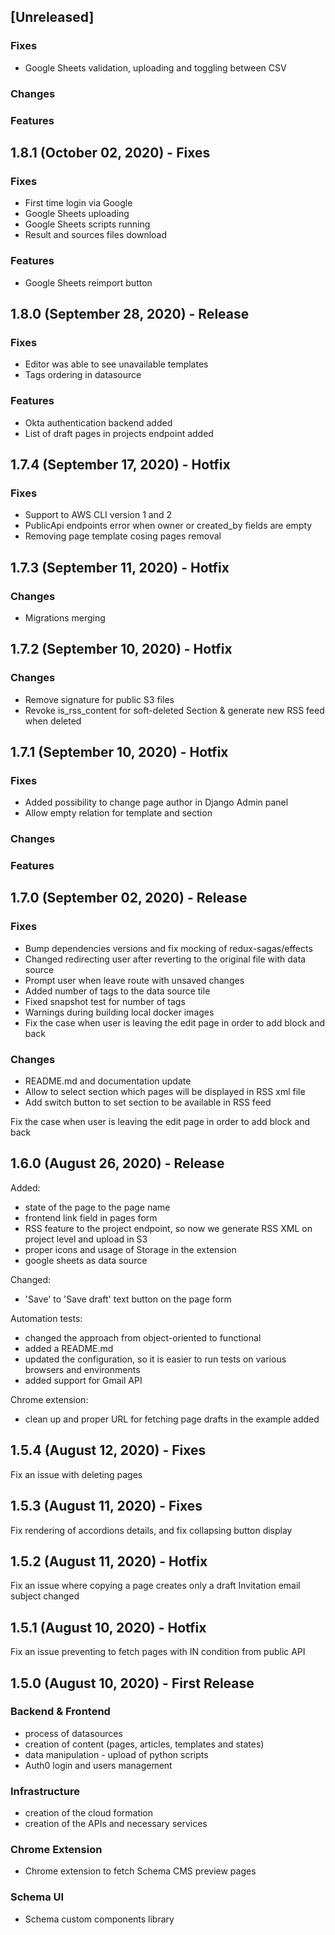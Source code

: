 ## [Unreleased]

### Fixes
- Google Sheets validation, uploading and toggling between CSV

### Changes

### Features

## 1.8.1 (October 02, 2020) - Fixes

### Fixes
- First time login via Google
- Google Sheets uploading
- Google Sheets scripts running
- Result and sources files download

### Features
- Google Sheets reimport button

## 1.8.0 (September 28, 2020) - Release

### Fixes
- Editor was able to see unavailable templates
- Tags ordering in datasource 

### Features
- Okta authentication backend added
- List of draft pages in projects endpoint added

## 1.7.4 (September 17, 2020) - Hotfix

### Fixes

- Support to AWS CLI version 1 and 2
- PublicApi endpoints error when owner or created_by fields are empty
- Removing page template cosing pages removal

## 1.7.3 (September 11, 2020) - Hotfix

### Changes

- Migrations merging

## 1.7.2 (September 10, 2020) - Hotfix

### Changes

- Remove signature for public S3 files
- Revoke is_rss_content for soft-deleted Section & generate new RSS feed when deleted

## 1.7.1 (September 10, 2020) - Hotfix

### Fixes

- Added possibility to change page author in Django Admin panel
- Allow empty relation for template and section

### Changes

### Features

## 1.7.0 (September 02, 2020) - Release

### Fixes
- Bump dependencies versions and fix mocking of redux-sagas/effects
- Changed redirecting user after reverting to the original file with data source
- Prompt user when leave route with unsaved changes
- Added number of tags to the data source tile
- Fixed snapshot test for number of tags
- Warnings during building local docker images
- Fix the case when user is leaving the edit page in order to add block and back

### Changes
- README.md and documentation update
- Allow to select section which pages will be displayed in RSS xml file
- Add switch button to set section to be available in RSS feed

Fix the case when user is leaving the edit page in order to add block and back

## 1.6.0 (August 26, 2020) - Release

Added:
    
- state of the page to the page name
- frontend link field in pages form
- RSS feature to the project endpoint, so now we generate RSS XML on project level and upload in S3
- proper icons and usage of Storage in the extension
- google sheets as data source

Changed:
 - 'Save' to 'Save draft' text button on the page form

Automation tests:
 - changed the approach from object-oriented to functional
 - added a README.md
 - updated the configuration, so it is easier to run tests on various browsers and environments
 - added support for Gmail API


Chrome extension:
- clean up and proper URL for fetching page drafts in the example added


## 1.5.4 (August 12, 2020) - Fixes

Fix an issue with deleting pages

## 1.5.3 (August 11, 2020) - Fixes

Fix rendering of accordions details, and fix collapsing button display

## 1.5.2 (August 11, 2020) - Hotfix

Fix an issue where copying a page creates only a draft
Invitation email subject changed

## 1.5.1 (August 10, 2020) - Hotfix

Fix an issue preventing to fetch pages with IN condition from public API

## 1.5.0 (August 10, 2020) - First Release

### Backend & Frontend

- process of datasources
- creation of content (pages, articles, templates and states)
- data manipulation - upload of python scripts
- Auth0 login and users management

### Infrastructure

- creation of the cloud formation 
- creation of the APIs and necessary services

### Chrome Extension

- Chrome extension to fetch Schema CMS preview pages


### Schema UI

- Schema custom components library
